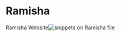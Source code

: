 # Ramisha
Ramisha Website![snippets on Ramisha file](https://github.com/Uzo-presly/Ramisha/assets/172036283/b656ef03-7fb7-4212-882c-b749033d9018)
